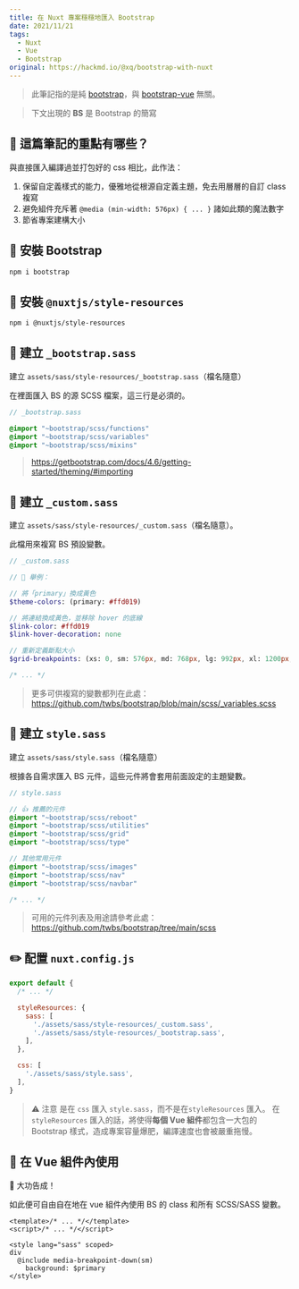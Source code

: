 ```yaml
---
title: 在 Nuxt 專案穩穩地匯入 Bootstrap
date: 2021/11/21
tags:
  - Nuxt
  - Vue
  - Bootstrap
original: https://hackmd.io/@xq/bootstrap-with-nuxt
---
```


> 此筆記指的是純 [bootstrap](https://github.com/twbs/bootstrap)，與 [bootstrap-vue](https://github.com/bootstrap-vue/bootstrap-vue) 無關。

> 下文出現的 **BS** 是 Bootstrap 的簡寫

## 🌟 這篇筆記的重點有哪些？

與直接匯入編譯過並打包好的 css 相比，此作法：

1. 保留自定義樣式的能力，優雅地從根源自定義主題，免去用層層的自訂 class 複寫
1. 避免組件充斥著 `@media (min-width: 576px) { ... }` 諸如此類的魔法數字
1. 節省專案建構大小


## 🔧 安裝 Bootstrap

```bash
npm i bootstrap
```

## 🔧 安裝 `@nuxtjs/style-resources`

```bash
npm i @nuxtjs/style-resources
```


## 📃 建立 `_bootstrap.sass`

建立 `assets/sass/style-resources/_bootstrap.sass`（檔名隨意）

在裡面匯入 BS 的源 SCSS 檔案，這三行是必須的。

```sass
// _bootstrap.sass

@import "~bootstrap/scss/functions"
@import "~bootstrap/scss/variables"
@import "~bootstrap/scss/mixins"
```

> https://getbootstrap.com/docs/4.6/getting-started/theming/#importing

## 📃 建立 `_custom.sass`

建立 `assets/sass/style-resources/_custom.sass`（檔名隨意）。

此檔用來複寫 BS 預設變數。

```sass
// _custom.sass

// 🌰 舉例：

// 將「primary」換成黃色
$theme-colors: (primary: #ffd019)

// 將連結換成黃色，並移除 hover 的底線
$link-color: #ffd019
$link-hover-decoration: none

// 重新定義斷點大小
$grid-breakpoints: (xs: 0, sm: 576px, md: 768px, lg: 992px, xl: 1200px, xxl: 1400px)

/* ... */
```


> 更多可供複寫的變數都列在此處：
> https://github.com/twbs/bootstrap/blob/main/scss/_variables.scss


## 📃 建立 `style.sass`

建立 `assets/sass/style.sass`（檔名隨意）

根據各自需求匯入 BS 元件，這些元件將會套用前面設定的主題變數。

```sass
// style.sass

// 👍 推薦的元件
@import "~bootstrap/scss/reboot"
@import "~bootstrap/scss/utilities"
@import "~bootstrap/scss/grid"
@import "~bootstrap/scss/type"

// 其他常用元件
@import "~bootstrap/scss/images"
@import "~bootstrap/scss/nav"
@import "~bootstrap/scss/navbar"

/* ... */
```


> 可用的元件列表及用途請參考此處：
> https://github.com/twbs/bootstrap/tree/main/scss


## ✏️ 配置 `nuxt.config.js`

```javascript
export default {
  /* ... */

  styleResources: {
    sass: [
      './assets/sass/style-resources/_custom.sass',
      './assets/sass/style-resources/_bootstrap.sass',
    ],
  },

  css: [
    './assets/sass/style.sass',
  ],
}
```

> ⚠️ 注意
> 是在 `css` 匯入 `style.sass`，而不是在`styleResources` 匯入。
> 在 `styleResources` 匯入的話，將使得**每個 Vue 組件**都包含一大包的 Bootstrap 樣式，造成專案容量爆肥，編譯速度也會被嚴重拖慢。


## 🖖 在 Vue 組件內使用

🎉 大功告成！

如此便可自由自在地在 vue 組件內使用 BS 的 class 和所有 SCSS/SASS 變數。

```vue
<template>/* ... */</template>
<script>/* ... */</script>

<style lang="sass" scoped>
div
  @include media-breakpoint-down(sm)
    background: $primary
</style>
```
